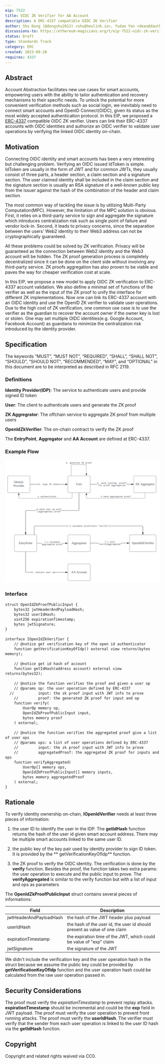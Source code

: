 ```yaml
---
eip: 7522
title: OIDC ZK Verifier for AA Account
description: A ERC-4337 compatible OIDC ZK Verifier
author: Shu Dong (@dongshu2013) <shu@hexlink.io>, Yudao Yan <dean@dauth.network>, Song Z <s@misfit.id>, Kai Chen <kai@dauth.network>
discussions-to: https://ethereum-magicians.org/t/eip-7522-oidc-zk-verifier/15862
status: Draft
type: Standards Track
category: ERC
created: 2023-09-20
requires: 4337
---
```


## Abstract

Account Abstraction facilitates new use cases for smart accounts, empowering users with the ability to tailor authentication and recovery mechanisms to their specific needs. To unlock the potential for more convenient verification methods such as social login, we inevitably need to connect smart accounts and OpenID Connect(OIDC), given its status as the most widely accepted authentication protocol. In this EIP, we proposed a [ERC-4337](./eip-4337.md) compatible OIDC ZK verifier. Users can link their ERC-4337 accounts with OIDC identities and authorize an OIDC verifier to validate user operations by verifying the linked OIDC identity on-chain.

## Motivation

Connecting OIDC identity and smart accounts has been a very interesting but challenging problem. Verifying an OIDC issued IdToken is simple. IdToken are usually in the form of JWT and for common JWTs, they usually consist of three parts, a header section, a claim section and a signature section. The user claimed identity shall be included in the claim section and the signature section is usually an RSA signature of a well-known public key from the issuer against the hash of the combination of the header and claim section.

The most common way of tackling the issue is by utilizing Multi-Party Computation(MPC). However, the limitation of the MPC solution is obvious. First, it relies on a third-party service to sign and aggregate the signature which introduces centralization risk such as single point of failure and vendor lock-in. Second, it leads to privacy concerns, since the separation between the users' Web2 identity to their Web3 address can not be cryptographically guaranteed.

All these problems could be solved by ZK verification. Privacy will be guaranteed as the connection between Web2 identity and the Web3 account will be hidden. The ZK proof generation process is completely decentralized since it can be done on the client side without involving any third-party service. ZK proofs aggregation has also proven to be viable and paves the way for cheaper verification cost at scale.

In this EIP, we propose a new model to apply OIDC ZK verification to ERC-4337 account validation. We also define a minimal set of functions of the verifier as well as the input of the ZK proof to unify the interface for different ZK implementations. Now one can link its ERC-4337 account with an OIDC identity and use the OpenID ZK verifier to validate user operations. Due to the high cost of ZK verification, one common use case is to use the verifier as the guardian to recover the account owner if the owner key is lost or stolen. One may set multiple OIDC identities(e.g. Google Account, Facebook Account) as guardians to minimize the centralization risk introduced by the identity provider.

## Specification

The keywords “MUST”, “MUST NOT”, “REQUIRED”, “SHALL”, “SHALL NOT”, “SHOULD”, “SHOULD NOT”, “RECOMMENDED”, “MAY”, and “OPTIONAL” in this document are to be interpreted as described in RFC 2119.

### Definitions

**Identity Provider(IDP)**: The service to authenticate users and provide signed ID token

**User**: The client to authenticate users and generate the ZK proof

**ZK Aggregrator**: The offchain service to aggregate ZK proof from multiple users

**OpenIdZkVerifier**: The on-chain contract to verify the ZK proof

The **EntryPoint**, **Aggregator** and **AA Account** are defined at ERC-4337.

### Example Flow

![The example workflow](../assets/eip-7522/workflow.png)

### Interface

```
struct OpenIdZkProofPublicInput {
    bytes32 jwtHeaderAndPayloadHash;
    bytes32 userIdHash;
    uint256 expirationTimestamp;
    bytes jwtSignature;
}

interface IOpenIdZkVerifier {
    // @notice get verification key of the open id authenticator
    function getVerificationKeyOfIdp() external view returns(bytes memory);
 
    // @notice get id hash of account
    function getIdHash(address account) external view returns(bytes32);

    // @notice the function verifies the proof and given a user op
    // @params op: the user operation defined by ERC-4337
  //           input: the zk proof input with JWT info to prove 
    //         proof: the generated ZK proof for input and op
    function verify(
        UserOp memory op,
        OpenIdZkProofPublicInput input,
        bytes memory proof
    ) external;

    // @notice the function verifies the aggregated proof give a list of user ops
    // @params ops: a list of user operations defined by ERC-4337
    //         input: the zk proof input with JWT info to prove 
    //         aggregatedProof: the aggregated ZK proof for inputs and ops
    function verifyAggregated(
        UserOp[] memory ops,
        OpenIdZkProofPublicInput[] memory inputs,
        bytes memory aggregatedProof
    ) external;
}
```

## Rationale

To verify identity ownership on-chain, **IOpenIdVerifier** needs at least three pieces of information:

1. the user ID to identify the user in the IDP. The **getIdHash** function returns the hash of the user id given smart account address. There may be multiple smart accounts linked to the same user ID.

2. the public key of the key pair used by identity provider to sign ID token. It is provided by the ** getVerificationKeyOfIdp** function.

3. the ZK proof to verify the OIDC identity. The verification is done by the **verify** function. Besides the proof, the function takes two extra params: the user operation to execute and the public input to prove. The **verifyAggregated** is similar to the verify function but with a list of input and ops as parameters

The **OpenIdZkProofPublicInput** struct contains several pieces of informations:

| Field      | Description |
| ----------- | ----------- |
| jwtHeaderAndPayloadHash | the hash of the JWT header plus payload |
| userIdHash   | the hash of the user id, the user id should present as value of one claim |
| expirationTimestamp | the expiration time of the JWT, which could be value of "exp" claim |
| jwtSignature | the signature of the JWT |

We didn't include the verification key and the user operation hash in the struct because we assume the public key could be provided by **getVerificationKeyOfIdp** function and the user operation hash could be calculated from the raw user operation passed in.

## Security Considerations

The proof must verify the *expirationTimestamp* to prevent replay attacks. **expirationTimestamp** should be incremental and could be the **exp** field in JWT payload. The proof must verify the user operation to prevent front running attacks. The proof must verify the **userIdHash**. The verifier must verify that the sender from each user operation is linked to the user ID hash via the **getIdHash** function.

## Copyright

Copyright and related rights waived via CC0.
